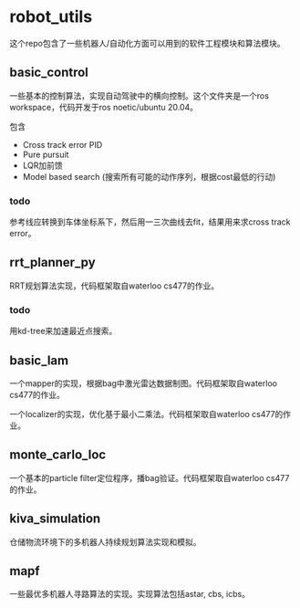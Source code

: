 # robot_utils

这个repo包含了一些机器人/自动化方面可以用到的软件工程模块和算法模块。

## basic_control
一些基本的控制算法，实现自动驾驶中的横向控制。这个文件夹是一个ros workspace，代码开发于ros noetic/ubuntu 20.04。

包含
- Cross track error PID
- Pure pursuit
- LQR加前馈
- Model based search (搜索所有可能的动作序列，根据cost最低的行动)

### todo
参考线应转换到车体坐标系下，然后用一三次曲线去fit，结果用来求cross track error。

## rrt_planner_py
RRT规划算法实现，代码框架取自waterloo cs477的作业。
### todo
用kd-tree来加速最近点搜索。

## basic_lam
一个mapper的实现，根据bag中激光雷达数据制图。代码框架取自waterloo cs477的作业。

一个localizer的实现，优化基于最小二乘法。代码框架取自waterloo cs477的作业。

## monte_carlo_loc
一个基本的particle filter定位程序，播bag验证。代码框架取自waterloo cs477的作业。

## kiva_simulation
仓储物流环境下的多机器人持续规划算法实现和模拟。

## mapf
一些最优多机器人寻路算法的实现。实现算法包括astar, cbs, icbs。